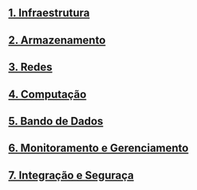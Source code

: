 ## [1. Infraestrutura](./1_Infraestrutura.md)

## [2. Armazenamento](./2_Armazenamento.md)

## [3. Redes](./3_Rede.md)

## [4. Computação](./4_Computacao.md)

## [5. Bando de Dados](./5_Bando_de_Dados.md)

## [6. Monitoramento e Gerenciamento](./6_Monitoramento_e_Gerenciamento.md)

## [7. Integração e Seguraça](./7_Integracao_e_Seguranca.md) 